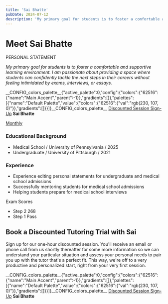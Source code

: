 ```yaml
---
title: 'Sai Bhatte'
pubDate: 2024-07-12
description: 'My primary goal for students is to foster a comfortable and supportive learning environment. I am passionate about providing a space where students can con'
---
```


# Meet Sai Bhatte

PERSONAL STATEMENT

_My primary goal for students is to foster a comfortable and supportive learning environment. I am passionate about providing a space where students can confidently tackle the next steps in their careers without feeling intimidated by exams, interviews, or essays._

\_\_CONFIG_colors_palette\_\_{"active_palette":0,"config":{"colors":{"62516":{"name":"Main Accent","parent":-1}},"gradients":\[\]},"palettes":\[{"name":"Default Palette","value":{"colors":{"62516":{"val":"rgb(230, 107, 0)"}},"gradients":\[\]}}\]}\_\_CONFIG_colors_palette\_\_ [Discounted Session Sign-Up](/purchase-discounted-session/)
**Sai Bhatte**

[Monthly](#)

### Educational Background

- Medical School / University of Pennsylvania / 2025
- Undergraduate / University of Pittsburgh / 2021

### Experience

- Experience editing personal statements for undergraduate and medical school admissions
- Successfully mentoring students for medical school admissions
- Helping students prepare for medical school interviews

Exam Scores

- Step 2 268
- Step 1 Pass

## Book a Discounted Tutoring Trial with Sai

Sign up for our one-hour discounted session. You'll receive an email or phone call from us shortly thereafter for some more information so we can understand your particular situation and assess your personal needs to pair you up with the tutor that's a perfect fit. This way, we're off to a very productive and personalized start, right from your very first session.

\_\_CONFIG_colors_palette\_\_{"active_palette":0,"config":{"colors":{"62516":{"name":"Main Accent","parent":-1}},"gradients":\[\]},"palettes":\[{"name":"Default Palette","value":{"colors":{"62516":{"val":"rgb(230, 107, 0)"}},"gradients":\[\]}}\]}\_\_CONFIG_colors_palette\_\_ [Discounted Session Sign-Up](/purchase-discounted-session/)
**Sai Bhatte**
